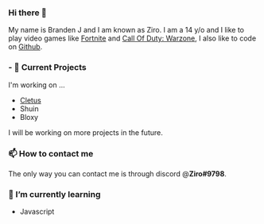 ### Hi there 👋

<!--
**ZiroSZN/ZiroSZN** is a ✨ _special_ ✨ repository because its `README.md` (this file) appears on your GitHub profile.

Here are some ideas to get you started: -->

My name is Branden J and I am known as Ziro. I am a 14 y/o and I like to play video games like [Fortnite](https://www.epicgames.com/fortnite/en-US/home) and [Call Of Duty: Warzone](https://www.callofduty.com/warzone), I also like to code on [Github](github.com).

 
### - 🔭 Current Projects
I'm working on ...

- [Cletus](https://github.com/CletusDiscordDevs/Cletus)
- Shuin
- Bloxy

I will be working on more projects in the future.

### 📫 How to contact me 
The only way you can contact me is through discord @**Ziro#9798**.


### 🌱 I’m currently learning 

- Javascript
